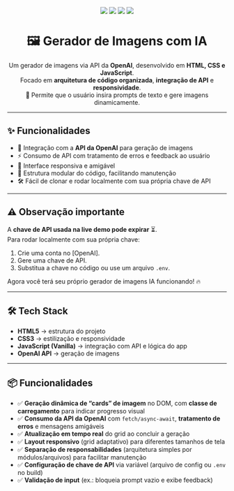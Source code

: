 <!-- Badges -->
<p align="center">
  <img src="https://img.shields.io/badge/HTML5-E34F26?style=for-the-badge&logo=html5&logoColor=white"/>
  <img src="https://img.shields.io/badge/CSS3-1572B6?style=for-the-badge&logo=css3&logoColor=white"/>
  <img src="https://img.shields.io/badge/JavaScript-F7DF1E?style=for-the-badge&logo=javascript&logoColor=black"/>
  <img src="https://img.shields.io/badge/OpenAI-412991?style=for-the-badge&logo=openai&logoColor=white"/>
</p>

<h1 align="center">🖼️ Gerador de Imagens com IA</h1>

<p align="center">
  Um gerador de imagens via API da <b>OpenAI</b>, desenvolvido em <b>HTML, CSS e JavaScript</b>.<br/>
  Focado em <b>arquitetura de código organizada</b>, <b>integração de API</b> e <b>responsividade</b>.<br/>
  🚀 Permite que o usuário insira prompts de texto e gere imagens dinamicamente.
</p>

---

## ✨ Funcionalidades

- 🔑 Integração com a **API da OpenAI** para geração de imagens  
- ⚡ Consumo de API com tratamento de erros e feedback ao usuário  
- 🎨 Interface responsiva e amigável  
- 🧩 Estrutura modular do código, facilitando manutenção  
- 🛠 Fácil de clonar e rodar localmente com sua própria chave de API  

---

## ⚠️ Observação importante

A **chave de API usada na live demo pode expirar** ⏳.  
Para rodar localmente com sua própria chave:
1. Crie uma conta no [OpenAI]. 
2. Gere uma chave de API.  
3. Substitua a chave no código ou use um arquivo `.env`.  

Agora você terá seu próprio gerador de imagens IA funcionando! 🔥

---

## 🛠 Tech Stack

- **HTML5** → estrutura do projeto  
- **CSS3** → estilização e responsividade  
- **JavaScript (Vanilla)** → integração com API e lógica do app  
- **OpenAI API** → geração de imagens  

---

## 📦 Funcionalidades
- ✅ **Geração dinâmica de “cards” de imagem** no DOM, com **classe de carregamento** para indicar progresso visual  
- ✅ **Consumo da API da OpenAI** com `fetch/async-await`, **tratamento de erros** e mensagens amigáveis  
- ✅ **Atualização em tempo real** do grid ao concluir a geração  
- ✅ **Layout responsivo** (grid adaptativo) para diferentes tamanhos de tela  
- ✅ **Separação de responsabilidades** (arquitetura simples por módulos/arquivos) para facilitar manutenção  
- ✅ **Configuração de chave de API** via variável (arquivo de config ou `.env` no build)  
- ✅ **Validação de input** (ex.: bloqueia prompt vazio e exibe feedback)
